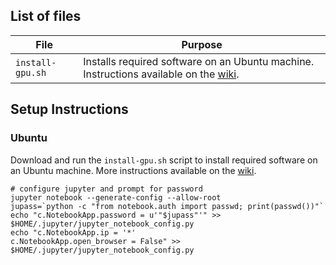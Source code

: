 ## List of files
| File                  | Purpose       |
| --------------------- | ------------- |
| `install-gpu.sh`      | Installs required software on an Ubuntu machine. Instructions available on the [wiki](http://wiki.fast.ai/index.php/Ubuntu_installation).|

## Setup Instructions



### Ubuntu
Download and run the `install-gpu.sh` script to install required software on an Ubuntu machine. More instructions available on the [wiki](http://wiki.fast.ai/index.php/Ubuntu_installation).

```
# configure jupyter and prompt for password
jupyter notebook --generate-config --allow-root
jupass=`python -c "from notebook.auth import passwd; print(passwd())"`
echo "c.NotebookApp.password = u'"$jupass"'" >> $HOME/.jupyter/jupyter_notebook_config.py
echo "c.NotebookApp.ip = '*'
c.NotebookApp.open_browser = False" >> $HOME/.jupyter/jupyter_notebook_config.py
```
